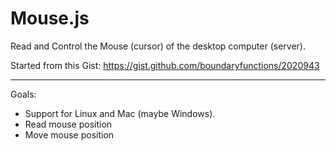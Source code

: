 Mouse.js
========

Read and Control the Mouse (cursor) of the desktop computer (server).

Started from this Gist: https://gist.github.com/boundaryfunctions/2020943 

-----

Goals:
- Support for Linux and Mac (maybe Windows).
- Read mouse position
- Move mouse position
